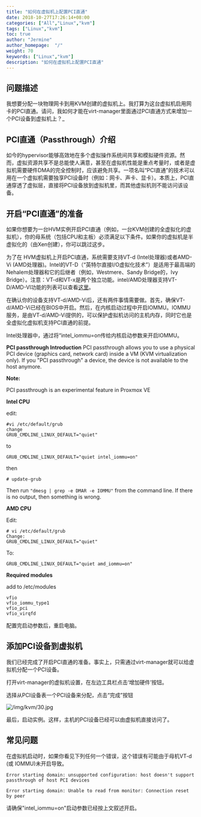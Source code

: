 ```yaml
---
title: "如何在虚拟机上配置PCI直通"
date: 2018-10-27T17:26:14+08:00
categories: ["All","Linux","kvm"]
tags: ["Linux","kvm"]
toc: true
author: "Jermine"
author_homepage:  "/"
weight: 70
keywords: ["Linux","kvm"]
description: "如何在虚拟机上配置PCI直通"
---
```


## 问题描述
我想要分配一块物理网卡到用KVM创建的虚拟机上。我打算为这台虚拟机启用网卡的PCI直通。请问，我如何才能在virt-manager里面通过PCI直通方式来增加一个PCI设备到虚拟机上？_

## PCI直通（Passthrough）介绍
如今的hypervisor能够高效地在多个虚拟操作系统间共享和模拟硬件资源。然而，虚拟资源共享不是总能使人满意，甚至在虚拟机性能是重点考量时，或者是虚拟机需要硬件DMA的完全控制时，应该避免共享。一项名叫“PCI直通”的技术可以用在一个虚拟机需要独享PCI设备时（例如：网卡、声卡、显卡）。本质上，PCI直通穿透了虚拟层，直接将PCI设备放到虚拟机里，而其他虚拟机则不能访问该设备。

## 开启“PCI直通”的准备
如果你想要为一台HVM实例开启PCI直通（例如，一台KVM创建的全虚拟化的虚拟机），你的母系统（包括CPU和主板）必须满足以下条件。如果你的虚拟机是半虚拟化的（由Xen创建），你可以跳过这步。

为了在 HVM虚拟机上开启PCI直通，系统需要支持VT-d (Intel处理器)或者AMD-Vi (AMD处理器)。Intel的VT-D（“英特尔直接I/O虚拟化技术”）是适用于最高端的Nehalem处理器和它的后继者（例如，Westmere、Sandy Bridge的，Ivy Bridge）。注意：VT-d和VT-x是两个独立功能。intel/AMD处理器支持VT-D/AMD-VI功能的列表可以查看[这里](https://wiki.xenproject.org/wiki/VTd_HowTo)。

在确认你的设备支持VT-d/AMD-Vi后，还有两件事情需要做。首先，确保VT-d/AMD-Vi已经在BIOS中开启。然后，在内核启动过程中开启IOMMU。IOMMU服务，是由VT-d/AMD-Vi提供的，可以保护虚拟机访问的主机内存，同时它也是全虚拟化虚拟机支持PCI直通的前提。

Intel处理器中，通过将“intel_iommu=on传给内核启动参数来开启IOMMU。

**PCI passthrough  Introduction**
PCI passthrough allows you to use a physical PCI device (graphics card, network card) inside a VM (KVM virtualization only). If you "PCI passthrough" a device, the device is not available to the host anymore.

**Note:**

PCI passthrough is an experimental feature in Proxmox VE

**Intel CPU**

edit:

```
#vi /etc/default/grub
change
GRUB_CMDLINE_LINUX_DEFAULT="quiet"

```
to

`GRUB_CMDLINE_LINUX_DEFAULT="quiet intel_iommu=on"`

then

`# update-grub`

Then run `"dmesg | grep -e DMAR -e IOMMU"` from the command line.  If there is no output, then something is wrong.

**AMD CPU**

Edit:

```
# vi /etc/default/grub
Change:
GRUB_CMDLINE_LINUX_DEFAULT="quiet"
```

To:

```
GRUB_CMDLINE_LINUX_DEFAULT="quiet amd_iommu=on"
```

**Required modules**

add to /etc/modules

```
vfio
vfio_iommu_type1
vfio_pci
vfio_virqfd
```


配置完启动参数后，重启电脑。

## 添加PCI设备到虚拟机

我们已经完成了开启PCI直通的准备。事实上，只需通过virt-manager就可以给虚拟机分配一个PCI设备。

打开virt-manager的虚拟机设置，在左边工具栏点击‘增加硬件’按钮。

选择从PCI设备表一个PCI设备来分配，点击“完成”按钮

![/img/kvm/30.jpg](/img/kvm/30.jpg)


最后，启动实例。这样，主机的PCI设备已经可以由虚拟机直接访问了。

## 常见问题
在虚拟机启动时，如果你看见下列任何一个错误，这个错误有可能由于母机VT-d (或 IOMMU)未开启导致。

```
Error starting domain: unsupported configuration: host doesn't support passthrough of host PCI devices

```

```
Error starting domain: Unable to read from monitor: Connection reset by peer

```
请确保"intel_iommu=on"启动参数已经按上文叙述开启。

